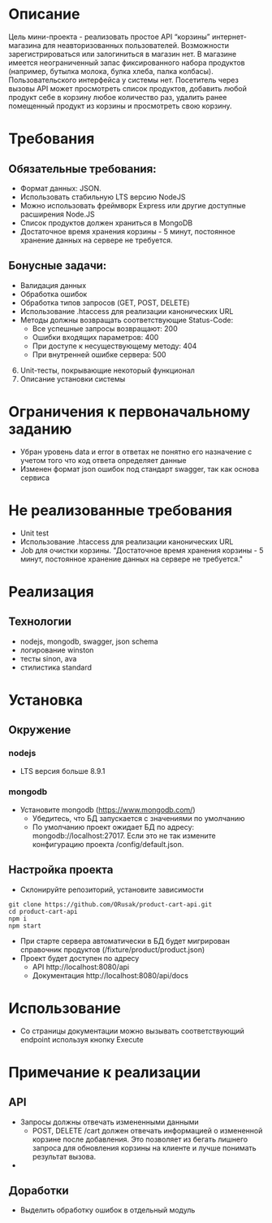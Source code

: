 # Описание
Цель мини-проекта - реализовать простое API “корзины” интернет-магазина для неавторизованных
пользователей. Возможности зарегистрироваться или залогиниться в магазин нет.
В магазине имеется неограниченный запас фиксированного набора продуктов (например, бутылка
молока, булка хлеба, палка колбасы).
Пользовательского интерфейса у системы нет. Посетитель через вызовы API может просмотреть
список продуктов, добавить любой продукт себе в корзину любое количество раз, удалить ранее
помещенный продукт из корзины и просмотреть свою корзину.

# Требования
## Обязательные требования:
* Формат данных: JSON.
* Использовать стабильную LTS версию NodeJS
* Можно использовать фреймворк Express или другие доступные расширения Node.JS
* Список продуктов должен храниться в MongoDB
* Достаточное время хранения корзины - 5 минут, постоянное хранение данных на
сервере не требуется.

## Бонусные задачи:
* Валидация данных
* Обработка ошибок
* Обработка типов запросов (GET, POST, DELETE)
* Использование .htaccess для реализации канонических URL
* Методы должны возвращать соответствующие Status-Code:
    * Все успешные запросы возвращают: 200
    * Ошибки входящих параметров: 400
    * При доступе к несуществующему методу: 404
    * При внутренней ошибке сервера: 500
6. Unit-тесты, покрывающие некоторый функционал
7. Описание установки системы

# Ограничения к первоначальному заданию
* Убран уровень data и error в ответах не понятно его назначение с учетом того что код ответа определяет данные
* Изменен формат json ошибок под стандарт swagger, так как основа сервиса
# Не реализованные требования
* Unit test
* Использование .htaccess для реализации канонических URL
* Job для очистки корзины. "Достаточное время хранения корзины - 5 минут, постоянное хранение данных на
сервере не требуется."

# Реализация
## Технологии
* nodejs, mongodb, swagger, json schema
* логирование winston
* тесты sinon, ava
* стилистика standard
# Установка
## Окружение
### nodejs
* LTS версия больше 8.9.1 
### mongodb
* Установите mongodb (https://www.mongodb.com/)
    * Убедитесь, что БД запускается с значениями по умолчанию
    * По умолчанию проект ожидает БД по адрeсу: mongodb://localhost:27017. Если это не так измените конфигурацию проекта /config/default.json.
## Настройка проекта
* Склонируйте репозиторий, установите зависимости
```
git clone https://github.com/ORusak/product-cart-api.git
cd product-cart-api
npm i
npm start
```
* При старте сервера автоматически в БД будет мигрирован справочник продуктов (/fixture/product/product.json)
* Проект будет доступен по адресу
    * API http://localhost:8080/api
    * Документация http://localhost:8080/api/docs

# Использование 
* Со страницы документации можно вызывать соответствующий endpoint используя кнопку Execute

# Примечание к реализации
## API
* Запросы должны отвечать измененными данными
    * POST, DELETE /cart должен отвечать информацией о измененной корзине после добавления. Это позволяет из бегать лишнего запроса
    для обновления корзины на клиенте и лучше понимать результат вызова.
* 
## Доработки
* Выделить обработку ошибок в отдельный модуль